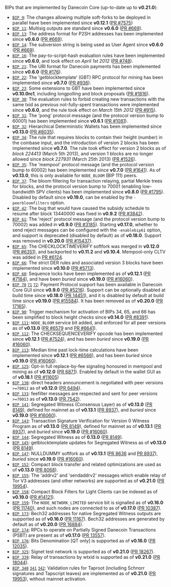 BIPs that are implemented by Danecoin Core (up-to-date up to **v0.21.0**):

* [`BIP 9`](https://github.com/danecoin/bips/blob/master/bip-0009.mediawiki): The changes allowing multiple soft-forks to be deployed in parallel have been implemented since **v0.12.1**  ([PR #7575](https://github.com/danecoin/danecoin/pull/7575))
* [`BIP 11`](https://github.com/danecoin/bips/blob/master/bip-0011.mediawiki): Multisig outputs are standard since **v0.6.0** ([PR #669](https://github.com/danecoin/danecoin/pull/669)).
* [`BIP 13`](https://github.com/danecoin/bips/blob/master/bip-0013.mediawiki): The address format for P2SH addresses has been implemented since **v0.6.0** ([PR #669](https://github.com/danecoin/danecoin/pull/669)).
* [`BIP 14`](https://github.com/danecoin/bips/blob/master/bip-0014.mediawiki): The subversion string is being used as User Agent since **v0.6.0** ([PR #669](https://github.com/danecoin/danecoin/pull/669)).
* [`BIP 16`](https://github.com/danecoin/bips/blob/master/bip-0016.mediawiki): The pay-to-script-hash evaluation rules have been implemented since **v0.6.0**, and took effect on *April 1st 2012* ([PR #748](https://github.com/danecoin/danecoin/pull/748)).
* [`BIP 21`](https://github.com/danecoin/bips/blob/master/bip-0021.mediawiki): The URI format for Danecoin payments has been implemented since **v0.6.0** ([PR #176](https://github.com/danecoin/danecoin/pull/176)).
* [`BIP 22`](https://github.com/danecoin/bips/blob/master/bip-0022.mediawiki): The 'getblocktemplate' (GBT) RPC protocol for mining has been implemented since **v0.7.0** ([PR #936](https://github.com/danecoin/danecoin/pull/936)).
* [`BIP 23`](https://github.com/danecoin/bips/blob/master/bip-0023.mediawiki): Some extensions to GBT have been implemented since **v0.10.0rc1**, including longpolling and block proposals ([PR #1816](https://github.com/danecoin/danecoin/pull/1816)).
* [`BIP 30`](https://github.com/danecoin/bips/blob/master/bip-0030.mediawiki): The evaluation rules to forbid creating new transactions with the same txid as previous not-fully-spent transactions were implemented since **v0.6.0**, and the rule took effect on *March 15th 2012* ([PR #915](https://github.com/danecoin/danecoin/pull/915)).
* [`BIP 31`](https://github.com/danecoin/bips/blob/master/bip-0031.mediawiki): The 'pong' protocol message (and the protocol version bump to 60001) has been implemented since **v0.6.1** ([PR #1081](https://github.com/danecoin/danecoin/pull/1081)).
* [`BIP 32`](https://github.com/danecoin/bips/blob/master/bip-0032.mediawiki): Hierarchical Deterministic Wallets has been implemented since **v0.13.0** ([PR #8035](https://github.com/danecoin/danecoin/pull/8035)).
* [`BIP 34`](https://github.com/danecoin/bips/blob/master/bip-0034.mediawiki): The rule that requires blocks to contain their height (number) in the coinbase input, and the introduction of version 2 blocks has been implemented since **v0.7.0**. The rule took effect for version 2 blocks as of *block 224413* (March 5th 2013), and version 1 blocks are no longer allowed since *block 227931* (March 25th 2013) ([PR #1526](https://github.com/danecoin/danecoin/pull/1526)).
* [`BIP 35`](https://github.com/danecoin/bips/blob/master/bip-0035.mediawiki): The 'mempool' protocol message (and the protocol version bump to 60002) has been implemented since **v0.7.0** ([PR #1641](https://github.com/danecoin/danecoin/pull/1641)). As of **v0.13.0**, this is only available for `NODE_BLOOM` (BIP 111) peers.
* [`BIP 37`](https://github.com/danecoin/bips/blob/master/bip-0037.mediawiki): The bloom filtering for transaction relaying, partial Merkle trees for blocks, and the protocol version bump to 70001 (enabling low-bandwidth SPV clients) has been implemented since **v0.8.0** ([PR #1795](https://github.com/danecoin/danecoin/pull/1795)). Disabled by default since **v0.19.0**, can be enabled by the `-peerbloomfilters` option.
* [`BIP 42`](https://github.com/danecoin/bips/blob/master/bip-0042.mediawiki): The bug that would have caused the subsidy schedule to resume after block 13440000 was fixed in **v0.9.2** ([PR #3842](https://github.com/danecoin/danecoin/pull/3842)).
* [`BIP 61`](https://github.com/danecoin/bips/blob/master/bip-0061.mediawiki): The 'reject' protocol message (and the protocol version bump to 70002) was added in **v0.9.0** ([PR #3185](https://github.com/danecoin/danecoin/pull/3185)). Starting **v0.17.0**, whether to send reject messages can be configured with the `-enablebip61` option, and support is deprecated (disabled by default) as of **v0.18.0**. Support was removed in **v0.20.0** ([PR #15437](https://github.com/danecoin/danecoin/pull/15437)).
* [`BIP 65`](https://github.com/danecoin/bips/blob/master/bip-0065.mediawiki): The CHECKLOCKTIMEVERIFY softfork was merged in **v0.12.0** ([PR #6351](https://github.com/danecoin/danecoin/pull/6351)), and backported to **v0.11.2** and **v0.10.4**. Mempool-only CLTV was added in [PR #6124](https://github.com/danecoin/danecoin/pull/6124).
* [`BIP 66`](https://github.com/danecoin/bips/blob/master/bip-0066.mediawiki): The strict DER rules and associated version 3 blocks have been implemented since **v0.10.0** ([PR #5713](https://github.com/danecoin/danecoin/pull/5713)).
* [`BIP 68`](https://github.com/danecoin/bips/blob/master/bip-0068.mediawiki): Sequence locks have been implemented as of **v0.12.1**  ([PR #7184](https://github.com/danecoin/danecoin/pull/7184)), and have been *buried* since **v0.19.0** ([PR #16060](https://github.com/danecoin/danecoin/pull/16060)).
* [`BIP 70`](https://github.com/danecoin/bips/blob/master/bip-0070.mediawiki) [`71`](https://github.com/danecoin/bips/blob/master/bip-0071.mediawiki) [`72`](https://github.com/danecoin/bips/blob/master/bip-0072.mediawiki):
  Payment Protocol support has been available in Danecoin Core GUI since **v0.9.0** ([PR #5216](https://github.com/danecoin/danecoin/pull/5216)).
  Support can be optionally disabled at build time since **v0.18.0** ([PR 14451](https://github.com/danecoin/danecoin/pull/14451)),
  and it is disabled by default at build time since **v0.19.0** ([PR #15584](https://github.com/danecoin/danecoin/pull/15584)).
  It has been removed as of **v0.20.0** ([PR 17165](https://github.com/danecoin/danecoin/pull/17165)).
* [`BIP 90`](https://github.com/danecoin/bips/blob/master/bip-0090.mediawiki): Trigger mechanism for activation of BIPs 34, 65, and 66 has been simplified to block height checks since **v0.14.0** ([PR #8391](https://github.com/danecoin/danecoin/pull/8391)).
* [`BIP 111`](https://github.com/danecoin/bips/blob/master/bip-0111.mediawiki): `NODE_BLOOM` service bit added, and enforced for all peer versions as of **v0.13.0** ([PR #6579](https://github.com/danecoin/danecoin/pull/6579) and [PR #6641](https://github.com/danecoin/danecoin/pull/6641)).
* [`BIP 112`](https://github.com/danecoin/bips/blob/master/bip-0112.mediawiki): The CHECKSEQUENCEVERIFY opcode has been implemented since **v0.12.1** ([PR #7524](https://github.com/danecoin/danecoin/pull/7524)), and has been *buried* since **v0.19.0** ([PR #16060](https://github.com/danecoin/danecoin/pull/16060)).
* [`BIP 113`](https://github.com/danecoin/bips/blob/master/bip-0113.mediawiki): Median time past lock-time calculations have been implemented since **v0.12.1** ([PR #6566](https://github.com/danecoin/danecoin/pull/6566)), and has been *buried* since **v0.19.0** ([PR #16060](https://github.com/danecoin/danecoin/pull/16060)).
* [`BIP 125`](https://github.com/danecoin/bips/blob/master/bip-0125.mediawiki): Opt-in full replace-by-fee signaling honoured in mempool and mining as of **v0.12.0** ([PR 6871](https://github.com/danecoin/danecoin/pull/6871)). Enabled by default in the wallet GUI as of **v0.18.1** ([PR #11605](https://github.com/danecoin/danecoin/pull/11605))
* [`BIP 130`](https://github.com/danecoin/bips/blob/master/bip-0130.mediawiki): direct headers announcement is negotiated with peer versions `>=70012` as of **v0.12.0** ([PR 6494](https://github.com/danecoin/danecoin/pull/6494)).
* [`BIP 133`](https://github.com/danecoin/bips/blob/master/bip-0133.mediawiki): feefilter messages are respected and sent for peer versions `>=70013` as of **v0.13.0** ([PR 7542](https://github.com/danecoin/danecoin/pull/7542)).
* [`BIP 141`](https://github.com/danecoin/bips/blob/master/bip-0141.mediawiki): Segregated Witness (Consensus Layer) as of **v0.13.0** ([PR 8149](https://github.com/danecoin/danecoin/pull/8149)), defined for mainnet as of **v0.13.1** ([PR 8937](https://github.com/danecoin/danecoin/pull/8937)), and *buried* since **v0.19.0** ([PR #16060](https://github.com/danecoin/danecoin/pull/16060)).
* [`BIP 143`](https://github.com/danecoin/bips/blob/master/bip-0143.mediawiki): Transaction Signature Verification for Version 0 Witness Program as of **v0.13.0** ([PR 8149](https://github.com/danecoin/danecoin/pull/8149)), defined for mainnet as of **v0.13.1** ([PR 8937](https://github.com/danecoin/danecoin/pull/8937)), and *buried* since **v0.19.0** ([PR #16060](https://github.com/danecoin/danecoin/pull/16060)).
* [`BIP 144`](https://github.com/danecoin/bips/blob/master/bip-0144.mediawiki): Segregated Witness as of **0.13.0** ([PR 8149](https://github.com/danecoin/danecoin/pull/8149)).
* [`BIP 145`](https://github.com/danecoin/bips/blob/master/bip-0145.mediawiki): getblocktemplate updates for Segregated Witness as of **v0.13.0** ([PR 8149](https://github.com/danecoin/danecoin/pull/8149)).
* [`BIP 147`](https://github.com/danecoin/bips/blob/master/bip-0147.mediawiki): NULLDUMMY softfork as of **v0.13.1** ([PR 8636](https://github.com/danecoin/danecoin/pull/8636) and [PR 8937](https://github.com/danecoin/danecoin/pull/8937)), *buried* since **v0.19.0** ([PR #16060](https://github.com/danecoin/danecoin/pull/16060)).
* [`BIP 152`](https://github.com/danecoin/bips/blob/master/bip-0152.mediawiki): Compact block transfer and related optimizations are used as of **v0.13.0** ([PR 8068](https://github.com/danecoin/danecoin/pull/8068)).
* [`BIP 155`](https://github.com/danecoin/bips/blob/master/bip-0155.mediawiki): The 'addrv2' and 'sendaddrv2' messages which enable relay of Tor V3 addresses (and other networks) are supported as of **v0.21.0** ([PR 19954](https://github.com/danecoin/danecoin/pull/19954)).
* [`BIP 158`](https://github.com/danecoin/bips/blob/master/bip-0158.mediawiki): Compact Block Filters for Light Clients can be indexed as of **v0.19.0** ([PR #14121](https://github.com/danecoin/danecoin/pull/14121)).
* [`BIP 159`](https://github.com/danecoin/bips/blob/master/bip-0159.mediawiki): The `NODE_NETWORK_LIMITED` service bit is signalled as of **v0.16.0** ([PR 11740](https://github.com/danecoin/danecoin/pull/11740)), and such nodes are connected to as of **v0.17.0** ([PR 10387](https://github.com/danecoin/danecoin/pull/10387)).
* [`BIP 173`](https://github.com/danecoin/bips/blob/master/bip-0173.mediawiki): Bech32 addresses for native Segregated Witness outputs are supported as of **v0.16.0** ([PR 11167](https://github.com/danecoin/danecoin/pull/11167)). Bech32 addresses are generated by default as of **v0.20.0** ([PR 16884](https://github.com/danecoin/danecoin/pull/16884)).
* [`BIP 174`](https://github.com/danecoin/bips/blob/master/bip-0174.mediawiki): RPCs to operate on Partially Signed Danecoin Transactions (PSBT) are present as of **v0.17.0** ([PR 13557](https://github.com/danecoin/danecoin/pull/13557)).
* [`BIP 176`](https://github.com/danecoin/bips/blob/master/bip-0176.mediawiki): Bits Denomination [QT only] is supported as of **v0.16.0** ([PR 12035](https://github.com/danecoin/danecoin/pull/12035)).
* [`BIP 325`](https://github.com/danecoin/bips/blob/master/bip-0325.mediawiki): Signet test network is supported as of **v0.21.0** ([PR 18267](https://github.com/danecoin/danecoin/pull/18267)).
* [`BIP 339`](https://github.com/danecoin/bips/blob/master/bip-0339.mediawiki): Relay of transactions by wtxid is supported as of **v0.21.0** ([PR 18044](https://github.com/danecoin/danecoin/pull/18044)).
* [`BIP 340`](https://github.com/danecoin/bips/blob/master/bip-0340.mediawiki) [`341`](https://github.com/danecoin/bips/blob/master/bip-0341.mediawiki) [`342`](https://github.com/danecoin/bips/blob/master/bip-0342.mediawiki): Validation rules for Taproot (including Schnorr signatures and Tapscript leaves) are implemented as of **v0.21.0** ([PR 19953](https://github.com/danecoin/danecoin/pull/19953)), without mainnet activation.
